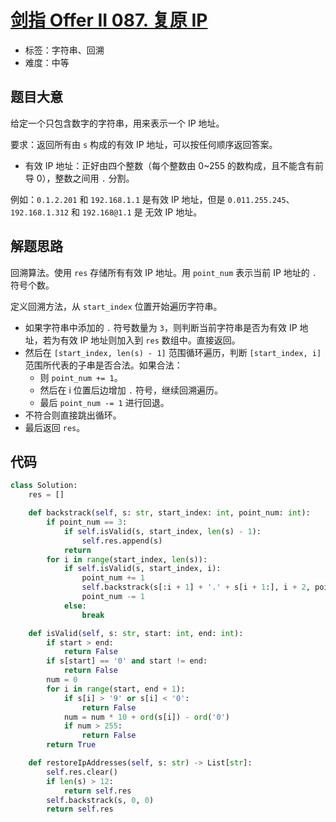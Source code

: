 # [剑指 Offer II 087. 复原 IP](https://leetcode.cn/problems/0on3uN/)

- 标签：字符串、回溯
- 难度：中等

## 题目大意

给定一个只包含数字的字符串，用来表示一个 IP 地址。

要求：返回所有由 `s` 构成的有效 IP 地址，可以按任何顺序返回答案。

- 有效 IP 地址：正好由四个整数（每个整数由 0~255 的数构成，且不能含有前导 0），整数之间用 `.` 分割。

例如：`0.1.2.201` 和 `192.168.1.1` 是有效 IP 地址，但是 `0.011.255.245`、`192.168.1.312` 和 `192.168@1.1` 是 无效 IP 地址。

## 解题思路

回溯算法。使用 `res` 存储所有有效 IP 地址。用 `point_num` 表示当前 IP 地址的 `.` 符号个数。

定义回溯方法，从 `start_index` 位置开始遍历字符串。

- 如果字符串中添加的 `.` 符号数量为 `3`，则判断当前字符串是否为有效 IP 地址，若为有效 IP 地址则加入到 `res` 数组中。直接返回。
- 然后在 `[start_index, len(s) - 1]` 范围循环遍历，判断 `[start_index, i]` 范围所代表的子串是否合法。如果合法：
    - 则 `point_num += 1`。
    - 然后在 i 位置后边增加 `.` 符号，继续回溯遍历。
    - 最后 `point_num -= 1` 进行回退。
- 不符合则直接跳出循环。
- 最后返回 `res`。

## 代码

```Python
class Solution:
    res = []

    def backstrack(self, s: str, start_index: int, point_num: int):
        if point_num == 3:
            if self.isValid(s, start_index, len(s) - 1):
                self.res.append(s)
            return
        for i in range(start_index, len(s)):
            if self.isValid(s, start_index, i):
                point_num += 1
                self.backstrack(s[:i + 1] + '.' + s[i + 1:], i + 2, point_num)
                point_num -= 1
            else:
                break

    def isValid(self, s: str, start: int, end: int):
        if start > end:
            return False
        if s[start] == '0' and start != end:
            return False
        num = 0
        for i in range(start, end + 1):
            if s[i] > '9' or s[i] < '0':
                return False
            num = num * 10 + ord(s[i]) - ord('0')
            if num > 255:
                return False
        return True

    def restoreIpAddresses(self, s: str) -> List[str]:
        self.res.clear()
        if len(s) > 12:
            return self.res
        self.backstrack(s, 0, 0)
        return self.res
```

